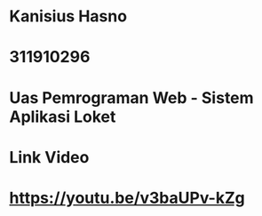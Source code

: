 # Kanisius Hasno
# 311910296
# Uas Pemrograman Web - Sistem Aplikasi Loket
# Link Video
# https://youtu.be/v3baUPv-kZg
